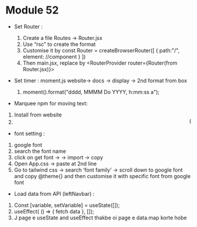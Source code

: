 # Module 52

* Set Router : 
    1. Create a file Routes -> Router.jsx
    2. Use “rsc” to create the format
    3. Customise it by 
        const Router = createBrowserRouter([
            {
                path:"/",
                element: <HomeLayout></HomeLayout> //component
            }
        ])
    4. Then main.jsx, replace <App /> by <RouterProvider router={Router(from Router.jsx)}></RouterProvider>

* Set timer : moment.js website-> docs -> display -> 2nd format from box
    1. moment().format("dddd, MMMM Do YYYY, h:mm:ss a");

* Marquee npm for moving text:
1. Install from website
2. <marquee speed={100}>{text}</marquee>

* font setting :
1. google font
2. search the font name
3. click on get font -> <embaded link> -> import -> copy <style></style>
4. Open App.css -> paste at 2nd line
5. Go to tailwind css -> search ‘font family’ -> scroll down to google font and copy @theme{} and then customise it with specific font from google font

* Load data from API (leftNavbar) : 
1. Const [variable, setVariable] = useState([]);
2. useEffect( () => { fetch data }, []);
3. J page e useState and useEffect thakbe oi page e data.map korte hobe